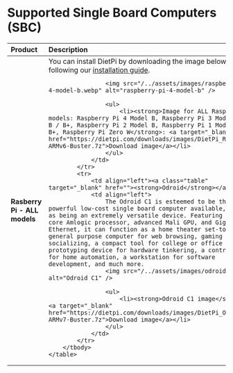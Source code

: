 # Supported Single Board Computers (SBC)

<div class="md-typeset__table">
    <table>
        <thead>
            <tr>
                <th align="left" ><strong>Product</strong></th>
                <th align="left"><strong>Description</strong></th>
            </tr>
        </thead>
        <tbody>
        <tr>
                <td align="left"><a class="table"><strong>Rasberry Pi - ALL models</strong></a></td>
                <td align="left">
                    You can install DietPi by downloading the image below and following our <a href="/../User-Guide_Getting-Started/">installation guide</a>. 

                    <img src="/../assets/images/raspberry-pi-4-model-b.webp" alt="raspberry-pi-4-model-b" />

                    <ul>
                        <li><strong>Image for ALL Raspberry Pi models: Raspberry Pi 4 Model B, Raspberry Pi 3 Model A+ / B / B+, Raspberry Pi 2 Model B, Raspberry Pi 1 Model A+ / B+, Raspberry Pi Zero W</strong>: <a target="_blank" href="https://dietpi.com/downloads/images/DietPi_RPi-ARMv6-Buster.7z">Download image</a></li>
                    </ul>
                </td>
            </tr>
            <tr>
                <td align="left"><a class="table" target="_blank" href=""><strong>Odroid</strong></a></td>
                <td align="left">
                    The Odroid C1 is esteemed to be the most powerful low-cost single board computer available, as well as being an extremely versatile device. Featuring a quad-core Amlogic processor, advanced Mali GPU, and Gigabit Ethernet, it can function as a home theater set-top box, a general purpose computer for web browsing, gaming and socializing, a compact tool for college or office work, a prototyping device for hardware tinkering, a controller for home automation, a workstation for software development, and much more.
                    <img src="/../assets/images/odroid-c1.jpg" alt="Odroid C1" />

                    <ul>
                        <li><strong>Odroid C1 image</strong>: <a target="_blank" href="https://dietpi.com/downloads/images/DietPi_OdroidC1-ARMv7-Buster.7z">Download image</a></li>
                    </ul>
                </td>
            </tr>
        </tbody>
    </table>
</div>